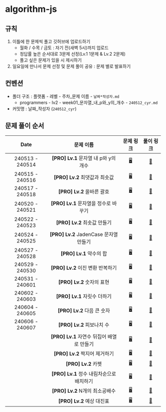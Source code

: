 # algorithm-js

## 규칙

1. 이틀에 한 문제씩 풀고 깃허브에 업로드하기
    - 월화 / 수목 / 금토 : 자기 전(새벽 5시)까지 업로드
    - 정답률 높은 순서대로 3문제 선정(Lv.1 1문제 & Lv.2 2문제)
    - 풀고 싶은 문제가 있을 시 제시하기
2. 일요일에 만나서 문제 선정 및 문제 풀이 공유 : 문제 별로 발표하기
   <br>

## 컨벤션

-   폴더 구조 : 플랫폼 - 레벨 - 주차\_문제 이름 - `날짜*작성자.md`
    -   programmers - lv2 - week01\_문자열\_내\_p와\_y의\_개수 - `240512_cyr.md`
-   커밋명 : 날짜\_작성자 (`240512_cyr`)
    <br>

## 문제 풀이 순서

|      Date       |                 문제 이름                  |                               문제 링크                               |                      풀이 링크                       |
| :-------------: | :----------------------------------------: | :-------------------------------------------------------------------: | :--------------------------------------------------: |
| 240513 - 240514 |   **[PRO] Lv.1** 문자열 내 p와 y의 개수    | [🖥️](https://school.programmers.co.kr/learn/courses/30/lessons/12916) | [📝](programmers/lv1/week01_문자열_내_p와_y의_개수)  |
| 240515 - 240516 |       **[PRO] Lv.2** 최댓값과 최솟값       | [🖥️](https://school.programmers.co.kr/learn/courses/30/lessons/12939) |     [📝](programmers/lv2/week01_최댓값과_최솟값)     |
| 240517 - 240518 |         **[PRO] Lv.2** 올바른 괄호         | [🖥️](https://school.programmers.co.kr/learn/courses/30/lessons/12909) |       [📝](programmers/lv2/week01_올바른_괄호)       |
| 240520 - 240521 |   **[PRO] Lv.1** 문자열을 정수로 바꾸기    | [🖥️](https://school.programmers.co.kr/learn/courses/30/lessons/12925) | [📝](programmers/lv1/week02_문자열을_정수로_바꾸기)  |
| 240522 - 240523 |        **[PRO] Lv.2** 최솟값 만들기        | [🖥️](https://school.programmers.co.kr/learn/courses/30/lessons/12941) |      [📝](programmers/lv2/week02_최솟값_만들기)      |
| 240524 - 240525 |   **[PRO] Lv.2** JadenCase 문자열 만들기   | [🖥️](https://school.programmers.co.kr/learn/courses/30/lessons/12951) | [📝](programmers/lv2/week02_JadenCase_문자열_만들기) |
| 240527 - 240528 |          **[PRO] Lv.1** 약수의 합          | [🖥️](https://school.programmers.co.kr/learn/courses/30/lessons/12928) |        [📝](programmers/lv1/week03_약수의_합)        |
| 240529 - 240530 |     **[PRO] Lv.2** 이진 변환 반복하기      | [🖥️](https://school.programmers.co.kr/learn/courses/30/lessons/70129) |   [📝](programmers/lv2/week03_이진_변환_반복하기)    |
| 240531 - 240601 |         **[PRO] Lv.2** 숫자의 표현         | [🖥️](https://school.programmers.co.kr/learn/courses/30/lessons/12924) |       [📝](programmers/lv2/week03_숫자의_표현)       |
| 240602 - 240603 |        **[PRO] Lv.1** 자릿수 더하기        | [🖥️](https://school.programmers.co.kr/learn/courses/30/lessons/12931) |      [📝](programmers/lv1/week04_자릿수_더하기)      |
| 240604 - 240605 |        **[PRO] Lv.2** 다음 큰 숫자         | [🖥️](https://school.programmers.co.kr/learn/courses/30/lessons/12911) |      [📝](programmers/lv2/week04_다음_큰_숫자)       |
| 240606 - 240607 |         **[PRO] Lv.2** 피보나치 수         | [🖥️](https://school.programmers.co.kr/learn/courses/30/lessons/12945) |       [📝](programmers/lv2/week04_피보나치_수)       |
|                 | **[PRO] Lv.1** 자연수 뒤집어 배열로 만들기 | [🖥️](https://school.programmers.co.kr/learn/courses/30/lessons/12932) |  [📝](programmers/lv1/자연수_뒤집어_배열로_만들기)   |
|                 |       **[PRO] Lv.2** 짝지어 제거하기       | [🖥️](https://school.programmers.co.kr/learn/courses/30/lessons/12973) |        [📝](programmers/lv2/짝지어_제거하기)         |
|                 |            **[PRO] Lv.2** 카펫             | [🖥️](https://school.programmers.co.kr/learn/courses/30/lessons/42842) |              [📝](programmers/lv2/카펫)              |
|                 | **[PRO] Lv.1** 정수 내림차순으로 배치하기  | [🖥️](https://school.programmers.co.kr/learn/courses/30/lessons/12933) |   [📝](programmers/lv1/정수_내림차순으로_배치하기)   |
|                 |      **[PRO] Lv.2** N개의 최소공배수       | [🖥️](https://school.programmers.co.kr/learn/courses/30/lessons/12953) |        [📝](programmers/lv2/N개의_최소공배수)        |
|                 |         **[PRO] Lv.2** 예상 대진표         | [🖥️](https://school.programmers.co.kr/learn/courses/30/lessons/12985) |          [📝](programmers/lv2/예상_대진표)           |
